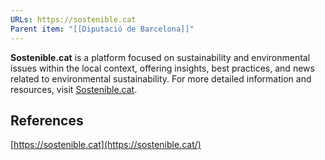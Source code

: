```yaml
---
URLs: https://sostenible.cat
Parent item: "[[Diputació de Barcelona]]"
---
```

**Sostenible.cat** is a platform focused on sustainability and environmental issues within the local context, offering insights, best practices, and news related to environmental sustainability. For more detailed information and resources, visit [Sostenible.cat](https://www.sostenible.cat/).

## References

[https://sostenible.cat](https://sostenible.cat/)